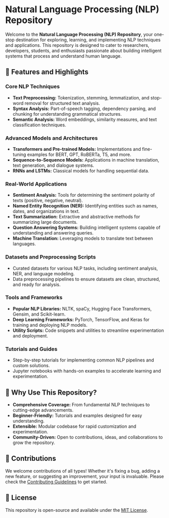 # Natural Language Processing (NLP) Repository

Welcome to the **Natural Language Processing (NLP) Repository**, your one-stop destination for exploring, learning, and implementing NLP techniques and applications. This repository is designed to cater to researchers, developers, students, and enthusiasts passionate about building intelligent systems that process and understand human language.

## 🚀 Features and Highlights

### Core NLP Techniques
- **Text Preprocessing:** Tokenization, stemming, lemmatization, and stop-word removal for structured text analysis.
- **Syntax Analysis:** Part-of-speech tagging, dependency parsing, and chunking for understanding grammatical structures.
- **Semantic Analysis:** Word embeddings, similarity measures, and text classification techniques.

### Advanced Models and Architectures
- **Transformers and Pre-trained Models:** Implementations and fine-tuning examples for BERT, GPT, RoBERTa, T5, and more.
- **Sequence-to-Sequence Models:** Applications in machine translation, text generation, and dialogue systems.
- **RNNs and LSTMs:** Classical models for handling sequential data.

### Real-World Applications
- **Sentiment Analysis:** Tools for determining the sentiment polarity of texts (positive, negative, neutral).
- **Named Entity Recognition (NER):** Identifying entities such as names, dates, and organizations in text.
- **Text Summarization:** Extractive and abstractive methods for summarizing large documents.
- **Question Answering Systems:** Building intelligent systems capable of understanding and answering queries.
- **Machine Translation:** Leveraging models to translate text between languages.

### Datasets and Preprocessing Scripts
- Curated datasets for various NLP tasks, including sentiment analysis, NER, and language modeling.
- Data preprocessing pipelines to ensure datasets are clean, structured, and ready for analysis.

### Tools and Frameworks
- **Popular NLP Libraries:** NLTK, spaCy, Hugging Face Transformers, Gensim, and Scikit-learn.
- **Deep Learning Frameworks:** PyTorch, TensorFlow, and Keras for training and deploying NLP models.
- **Utility Scripts:** Code snippets and utilities to streamline experimentation and deployment.

### Tutorials and Guides
- Step-by-step tutorials for implementing common NLP pipelines and custom solutions.
- Jupyter notebooks with hands-on examples to accelerate learning and experimentation.

## 🌟 Why Use This Repository?
- **Comprehensive Coverage:** From fundamental NLP techniques to cutting-edge advancements.
- **Beginner-Friendly:** Tutorials and examples designed for easy understanding.
- **Extensible:** Modular codebase for rapid customization and experimentation.
- **Community-Driven:** Open to contributions, ideas, and collaborations to grow the repository.

## 🤝 Contributions
We welcome contributions of all types! Whether it's fixing a bug, adding a new feature, or suggesting an improvement, your input is invaluable. Please check the [Contributing Guidelines](CONTRIBUTING.md) to get started.

## 📄 License
This repository is open-source and available under the [MIT License](LICENSE).

